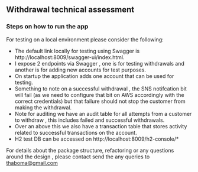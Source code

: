 ## Withdrawal technical assessment

### Steps on how to run the app
For testing on a local environment please consider the following:

* The default link locally for testing using Swagger is http://localhost:8009/swagger-ui/index.html.
* I expose 2 endpoints via Swagger , one is for testing withdrawals and another is for adding new accounts for test purposes.
* On startup the application adds one account that can be used for testing.
* Something to note on a successful withdrawal , the SNS notifcation bit will fail (as we need to configure that bit on AWS accordingly with the correct credentials) but that failure should not stop the customer from making the withdrawal.
* Note for auditing we have an audit table for all attempts from a customer to withdraw  , this includes failed and successful withdrawals.
* Over an above this we also have a transaction table that stores activity related to successful transactions on the account. 
* H2 test DB can be accessed on http://localhost:8009/h2-console/* 
 
 
For details about the package structure, refactoring or any questions around the design , please contact send the any queries to thaboma@gmail.com
